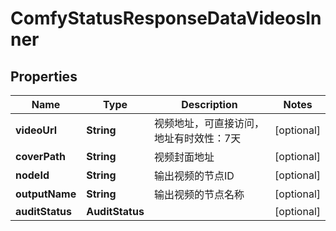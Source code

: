 

# ComfyStatusResponseDataVideosInner


## Properties

| Name | Type | Description | Notes |
|------------ | ------------- | ------------- | -------------|
|**videoUrl** | **String** | 视频地址，可直接访问，地址有时效性：7天 |  [optional] |
|**coverPath** | **String** | 视频封面地址 |  [optional] |
|**nodeId** | **String** | 输出视频的节点ID |  [optional] |
|**outputName** | **String** | 输出视频的节点名称 |  [optional] |
|**auditStatus** | **AuditStatus** |  |  [optional] |



